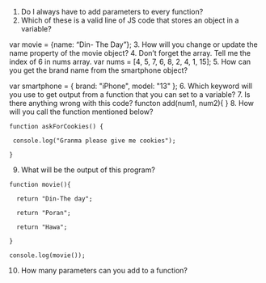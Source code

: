 1. Do I always have to add parameters to every function?
2. Which of these is a valid line of JS code that stores an object in a variable?

var movie = {name: “Din- The Day”};
3. How will you change or update the name property of the movie object?
4. Don’t forget the array. Tell me the index of 6 in nums array.
 var nums = [4, 5, 7, 6, 8, 2, 4, 1, 15];
5. How can you get the brand name from the smartphone object? 

var smartphone = { brand: "iPhone", model: "13" };
6. Which keyword will you use to get output from a function that you can set to a variable?
7. Is there anything wrong with this code?
 functon add(num1, num2){ }
8. How will you call the function mentioned below?
```
function askForCookies() {

 console.log("Granma please give me cookies");

}
```
9. What will be the output of this program?
```
function movie(){

  return "Din-The day";

  return "Poran";

  return "Hawa";

}

console.log(movie());
```
10. How many parameters can you add to a function?

